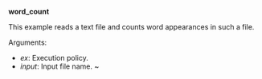 **word_count**

This example reads a text file and counts word appearances in such a file.

Arguments:
* *ex*: Execution policy.
* *input*: Input file name.
~                             

